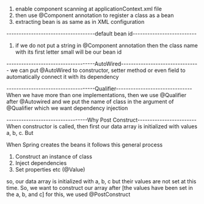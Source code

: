 1. enable component scanning at applicationContext.xml file
2. then use @Component annotation to register a class as a bean
3. extracting bean is as same as in XML configuration


------------------------------------default bean id--------------------------
1. if we do not put a string in @Component annotation then the class name with its first letter small 
will be our bean id

------------------------------------AutoWired--------------------------------
we can put @AutoWired to constructor, setter method or even field to automatically connect it with its dependency


------------------------------------Qualifier-------------------------------
When we have more than one implementations, then we use @Qualifier after @Autowired
and we put the name of class in the argument of @Qualifier which we want dependency injection</br>

---------------------------------Why Post Construct------------------------
When constructor is called, then first our data array is initialized with values</br>
a, b, c. But 

When Spring creates the beans it follows this general process
1. Construct an instance of class
2. Inject dependencies
3. Set properties etc (@Value)

so, our data array is initialized with a, b, c but their values are not set at this time. 
So, we want to construct our array after [the values have been set in the a, b, and c]
for this, we used @PostConstruct